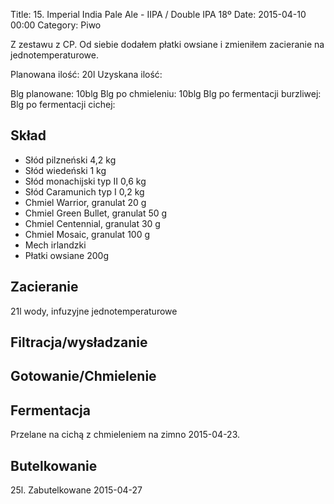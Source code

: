 Title: 15. Imperial India Pale Ale - IIPA / Double IPA 18º
Date: 2015-04-10 00:00
Category: Piwo


Z zestawu z CP. Od siebie dodałem płatki owsiane i zmieniłem zacieranie na jednotemperaturowe.


Planowana ilość: 20l
Uzyskana ilość:

Blg planowane: 10blg
Blg po chmieleniu: 10blg
Blg po fermentacji burzliwej:
Blg po fermentacji cichej:


## Skład

- Słód pilzneński 4,2 kg
- Słód wiedeński 1 kg
- Słód monachijski typ II 0,6 kg
- Słód Caramunich typ I 0,2 kg
- Chmiel Warrior, granulat 20 g
- Chmiel Green Bullet, granulat 50 g
- Chmiel Centennial, granulat 30 g
- Chmiel Mosaic, granulat 100 g
- Mech irlandzki
- Płatki owsiane 200g


## Zacieranie

21l wody, infuzyjne jednotemperaturowe


## Filtracja/wysładzanie




## Gotowanie/Chmielenie

## Fermentacja

Przelane na cichą z chmieleniem na zimno 2015-04-23.

## Butelkowanie

25l. Zabutelkowane 2015-04-27
